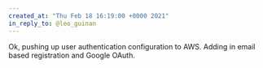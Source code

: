 ```yaml
---
created_at: "Thu Feb 18 16:19:00 +0000 2021"
in_reply_to: @leo_guinan
---
```


Ok, pushing up user authentication configuration to AWS. Adding in email based registration and Google OAuth.